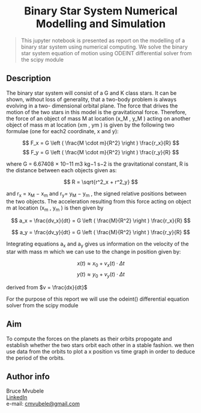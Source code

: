 # <center> Binary Star System Numerical Modelling and Simulation

>This jupyter notebook is presented as report on the modelling of a binary star system using numerical computing. We solve the binary star system equation of motion using ODEINT differential solver from the scipy module

## Description
The binary star system will consist of a G and K class stars. It can be
shown, without loss of generality, that a two-body problem is always evolving in a two-
dimensional orbital plane. The force that drives the motion of the two stars in this model
is the gravitational force.
Therefore, the force of an object of mass M at location (x_M , y_M ) acting on another
object of mass m at location (xm , ym ) is given by the following two formulae (one for each2
coordinate, x and y):

$$ F_x = G \left ( \frac{M \cdot m}{R^2} \right ) \frac{r_x}{R} $$
$$ F_y = G \left ( \frac{M \cdot m}{R^2} \right ) \frac{r_y}{R} $$

where G = 6.67408 × 10−11 m3 kg−1 s−2 is the gravitational constant, R is the distance
between each objects given as:

$$ R = \sqrt{r^2_x + r^2_y} $$
 
and r<sub>x</sub> = x<sub>M</sub> − x<sub>m</sub> and r<sub>y</sub>= y<sub>M</sub> − y<sub>m</sub> , the signed relative positions between the two objects.
The acceleration resulting from this force acting on object m at location (x<sub>m</sub> , y<sub>m</sub> ) is then
given by

$$ a_x = \frac{dv_x}{dt} = G \left ( \frac{M}{R^2} \right ) \frac{r_x}{R} $$

$$ a_y = \frac{dv_y}{dt} = G \left ( \frac{M}{R^2} \right ) \frac{r_y}{R} $$

Integrating equations a<sub>x</sub> and a<sub>y</sub> gives us information on the velocity of the star with mass m which we can use to the change in position given by:

$$ x(t) ≈ x_0 + v_x (t) · \Delta t $$
$$ y(t) ≈ y_0 + v_y (t) · \Delta t $$

derived from $v = \frac{dx}{dt}$

For the purpose of this report we will use the odeint() differential equation solver from the scipy module

## Aim
To compute the forces on the planets as their orbits propogate and establish whether the two stars orbit each other in a stable fashion. we then use data from the orbits to plot a x position vs time graph in order to deduce the period of the orbits.


## Author info
Bruce Mvubele \
[LinkedIn](https://www.linkedin.com/in/bruce-mvubele-494105143/) \
e-mail: cmvubele@gmail.com
